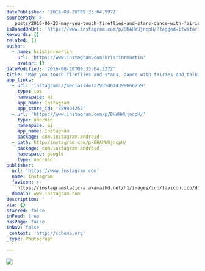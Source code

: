 ```yaml
---
datePublished: '2016-08-20T09:33:04.997Z'
sourcePath: >-
  _posts/2016-06-23-may-you-touch-fireflies-and-stars-dance-with-fairies-and-ta.md
isBasedOnUrl: 'https://www.instagram.com/p/BHAHWUjncpH/?tagged=itwstories'
keywords: []
related: []
author:
  - name: kristinrmartin
    url: 'https://www.instagram.com/kristinrmartin'
    avatar: {}
dateModified: '2016-08-20T09:33:04.227Z'
title: 'May you touch fireflies and stars, dance with fairies and talk to the moon. '
app_links:
  - url: 'instagram://media?id=1279054614399666759'
    type: ios
    namespace: ai
    app_name: Instagram
    app_store_id: '389801252'
  - url: 'https://www.instagram.com/p/BHAHWUjncpH/'
    type: android
    namespace: ai
    app_name: Instagram
    package: com.instagram.android
  - path: https/instagram.com/p/BHAHWUjncpH/
    package: com.instagram.android
    namespace: google
    type: android
publisher:
  url: 'https://www.instagram.com'
  name: Instagram
  favicon: >-
    https://instagramstatic-a.akamaihd.net/h1/images/ico/favicon.ico/dfa85bb1fd63.ico
  domain: www.instagram.com
description: '  '
via: {}
starred: false
inFeed: true
hasPage: false
inNav: false
_context: 'http://schema.org'
_type: Photograph

---
```

![  ](https://imgflo.herokuapp.com/graph/vahj1ThiexotieMo/f240382be4a3431b19ddba77c50dfae9/noop.jpg?input=https%3A%2F%2Fscontent.cdninstagram.com%2Ft51.2885-15%2Fs640x640%2Fsh0.08%2Fe35%2F13414380_1454606087898905_1373017265_n.jpg%3Fig_cache_key%3DMTI3OTA1NDYxNDM5OTY2Njc1OQ%253D%253D.2)
